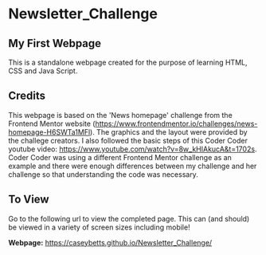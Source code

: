 # Newsletter_Challenge

## My First Webpage
This is a standalone webpage created for the purpose of learning HTML, CSS and Java Script. 

## Credits
This webpage is based on the 'News homepage' challenge from the Frontend Mentor website (https://www.frontendmentor.io/challenges/news-homepage-H6SWTa1MFl).
The graphics and the layout were provided by the challege creators. I also followed the basic steps of this Coder Coder youtube video: https://www.youtube.com/watch?v=8w_kHIAkucA&t=1702s.
Coder Coder was using a different Frontend Mentor challenge as an example and there were enough differences between my challenge and her challenge so that understanding the code was necessary. 

## To View
Go to the following url to view the completed page. This can (and should) be viewed in a variety of screen sizes including mobile! 

**Webpage:** https://caseybetts.github.io/Newsletter_Challenge/
